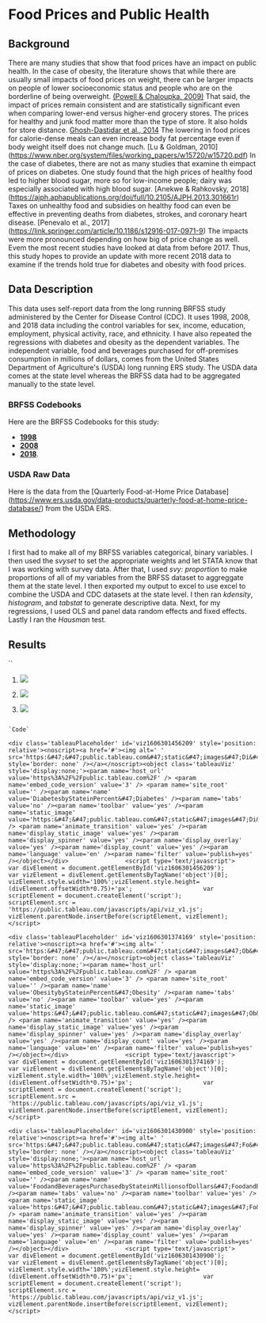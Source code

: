 # Food Prices and Public Health

## Background
There are many studies that show that food prices have an impact on public health. In the case of obesity, the literature shows that while there are usually small impacts of food prices on weight, there can be larger impacts on people of lower socioeconomic status and people who are on the borderline of being overweight. [(Powell & Chaloupka, 2009)](https://www.ncbi.nlm.nih.gov/pmc/articles/PMC2879182/) That said, the impact of prices remain consistent and are statistically significant even when comparing lower-end versus higher-end grocery stores. The prices for healthy and junk food matter more than the type of store. It also holds for store distance. [Ghosh-Dastidar et al., 2014](https://www.ncbi.nlm.nih.gov/pmc/articles/PMC4205193/) The lowering in food prices for calorie-dense meals can even increase body fat percentage even if body weight itself does not change much. [Lu & Goldman, 2010] (https://www.nber.org/system/files/working_papers/w15720/w15720.pdf) In the case of diabetes, there are not as many studies that examine th eimpact of prices on diabetes. One study found that the high prices of healthy food led to higher blood sugar, more so for low-income people; dairy was especially associated with high blood sugar. [Anekwe & Rahkovsky, 2018] (https://ajph.aphapublications.org/doi/full/10.2105/AJPH.2013.301661r) Taxes on unhealthy food and subsidies on healthy food can even be effective in preventing deaths from diabetes, strokes, and coronary heart disease. [Penevalo et al., 2017] (https://link.springer.com/article/10.1186/s12916-017-0971-9) The impacts were more pronounced depending on how big of price change as well. Evem the most recent studies have looked at data from before 2017. Thus, this study hopes to provide an update with more recent 2018 data to examine if the trends hold true for diabetes and obesity with food prices.

## Data Description

This data uses self-report data from the long running BRFSS study administered by the Center for Disease Control (CDC). It uses 1998, 2008, and 2018 data including the control variables for sex, income, education, employment, physical activity, race, and ethnicity. I have also repeated the regressions with diabetes and obesity as the dependent variables. The independent variable, food and beverages purchased for off-premises consumption in millions of dollars, comes from the United States Department of Agriculture's (USDA) long running ERS study. The USDA data comes at the state level whereas the BRFSS data had to be aggregated manually to the state level. 

### BRFSS Codebooks

Here are the BRFSS Codebooks for this study: 
- [**1998**](https://www.cdc.gov/brfss/annual_data/1998/pdf/Codebook_98.pdf) 
- [**2008**](https://www.cdc.gov/brfss/annual_data/2008/pdf/codebook08.pdf) 
- [**2018**](https://www.cdc.gov/brfss/annual_data/2018/pdf/codebook18_llcp-v2-508.pdf).

### USDA Raw Data

Here is the data from the [Quarterly Food-at-Home Price Database] (https://www.ers.usda.gov/data-products/quarterly-food-at-home-price-database/) from the USDA ERS.

## Methodology
I first had to make all of my BRFSS variables categorical, binary variables. I then used the _svyset_ to set the appropriate weights and let STATA know that I was working with survey data. After that, I used _svy: proportion_ to make proportions of all of my variables from the BRFSS dataset to aggreggate them at the state level. I then exported my output to excel to use excel to combine the USDA and CDC datasets at the state level. I then ran _kdensity_, _histogram_, and _tabstat_ to generate descriptive data. Next, for my regressions, I used OLS and panel data random effects and fixed effects. Lastly I ran the _Hausman_ test.

## Results

``

1. ![](https://github.com/bakeralexan/Pepperdine-2020-Econometrics/blob/main/Screen%20Shot%202020-11-25%20at%205.27.00%20AM.jpg)

2. ![](https://github.com/bakeralexan/Pepperdine-2020-Econometrics/blob/main/Screen%20Shot%202020-11-25%20at%205.30.27%20AM.jpg)

3. ![](https://github.com/bakeralexan/Pepperdine-2020-Econometrics/blob/main/Race%20%26%20Ethnicity%20by%20Year.jpg)

```

`Code`

<div class='tableauPlaceholder' id='viz1606301456209' style='position: relative'><noscript><a href='#'><img alt=' ' src='https:&#47;&#47;public.tableau.com&#47;static&#47;images&#47;Di&#47;DiabetesbyStateinPercent&#47;Diabetes&#47;1_rss.png' style='border: none' /></a></noscript><object class='tableauViz'  style='display:none;'><param name='host_url' value='https%3A%2F%2Fpublic.tableau.com%2F' /> <param name='embed_code_version' value='3' /> <param name='site_root' value='' /><param name='name' value='DiabetesbyStateinPercent&#47;Diabetes' /><param name='tabs' value='no' /><param name='toolbar' value='yes' /><param name='static_image' value='https:&#47;&#47;public.tableau.com&#47;static&#47;images&#47;Di&#47;DiabetesbyStateinPercent&#47;Diabetes&#47;1.png' /> <param name='animate_transition' value='yes' /><param name='display_static_image' value='yes' /><param name='display_spinner' value='yes' /><param name='display_overlay' value='yes' /><param name='display_count' value='yes' /><param name='language' value='en' /><param name='filter' value='publish=yes' /></object></div>                <script type='text/javascript'>                    var divElement = document.getElementById('viz1606301456209');                    var vizElement = divElement.getElementsByTagName('object')[0];                    vizElement.style.width='100%';vizElement.style.height=(divElement.offsetWidth*0.75)+'px';                    var scriptElement = document.createElement('script');                    scriptElement.src = 'https://public.tableau.com/javascripts/api/viz_v1.js';                    vizElement.parentNode.insertBefore(scriptElement, vizElement);                </script>

<div class='tableauPlaceholder' id='viz1606301374169' style='position: relative'><noscript><a href='#'><img alt=' ' src='https:&#47;&#47;public.tableau.com&#47;static&#47;images&#47;Ob&#47;ObesitybyStateinPercent&#47;Obesity&#47;1_rss.png' style='border: none' /></a></noscript><object class='tableauViz'  style='display:none;'><param name='host_url' value='https%3A%2F%2Fpublic.tableau.com%2F' /> <param name='embed_code_version' value='3' /> <param name='site_root' value='' /><param name='name' value='ObesitybyStateinPercent&#47;Obesity' /><param name='tabs' value='no' /><param name='toolbar' value='yes' /><param name='static_image' value='https:&#47;&#47;public.tableau.com&#47;static&#47;images&#47;Ob&#47;ObesitybyStateinPercent&#47;Obesity&#47;1.png' /> <param name='animate_transition' value='yes' /><param name='display_static_image' value='yes' /><param name='display_spinner' value='yes' /><param name='display_overlay' value='yes' /><param name='display_count' value='yes' /><param name='language' value='en' /><param name='filter' value='publish=yes' /></object></div>                <script type='text/javascript'>                    var divElement = document.getElementById('viz1606301374169');                    var vizElement = divElement.getElementsByTagName('object')[0];                    vizElement.style.width='100%';vizElement.style.height=(divElement.offsetWidth*0.75)+'px';                    var scriptElement = document.createElement('script');                    scriptElement.src = 'https://public.tableau.com/javascripts/api/viz_v1.js';                    vizElement.parentNode.insertBefore(scriptElement, vizElement);                </script>

<div class='tableauPlaceholder' id='viz1606301430900' style='position: relative'><noscript><a href='#'><img alt=' ' src='https:&#47;&#47;public.tableau.com&#47;static&#47;images&#47;Fo&#47;FoodandBeveragesPurchasedbyStateinMillionsofDollars&#47;FoodandBeverage&#47;1_rss.png' style='border: none' /></a></noscript><object class='tableauViz'  style='display:none;'><param name='host_url' value='https%3A%2F%2Fpublic.tableau.com%2F' /> <param name='embed_code_version' value='3' /> <param name='site_root' value='' /><param name='name' value='FoodandBeveragesPurchasedbyStateinMillionsofDollars&#47;FoodandBeverage' /><param name='tabs' value='no' /><param name='toolbar' value='yes' /><param name='static_image' value='https:&#47;&#47;public.tableau.com&#47;static&#47;images&#47;Fo&#47;FoodandBeveragesPurchasedbyStateinMillionsofDollars&#47;FoodandBeverage&#47;1.png' /> <param name='animate_transition' value='yes' /><param name='display_static_image' value='yes' /><param name='display_spinner' value='yes' /><param name='display_overlay' value='yes' /><param name='display_count' value='yes' /><param name='language' value='en' /><param name='filter' value='publish=yes' /></object></div>                <script type='text/javascript'>                    var divElement = document.getElementById('viz1606301430900');                    var vizElement = divElement.getElementsByTagName('object')[0];                    vizElement.style.width='100%';vizElement.style.height=(divElement.offsetWidth*0.75)+'px';                    var scriptElement = document.createElement('script');                    scriptElement.src = 'https://public.tableau.com/javascripts/api/viz_v1.js';                    vizElement.parentNode.insertBefore(scriptElement, vizElement);                </script>
